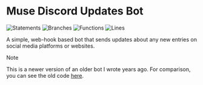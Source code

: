 # Muse Discord Updates Bot

![Statements](https://img.shields.io/badge/statements-55.26%25-red.svg?style=flat)
![Branches](https://img.shields.io/badge/branches-74.14%25-red.svg?style=flat)
![Functions](https://img.shields.io/badge/functions-75.71%25-red.svg?style=flat)
![Lines](https://img.shields.io/badge/lines-55.26%25-red.svg?style=flat)

A simple, web-hook based bot that sends updates about any new entries on social media platforms or websites.

> [!NOTE]  
> This is a newer version of an older bot I wrote years ago. For comparison, you can see the old code [here](https://github.com/ncla/muse-data-bank).
